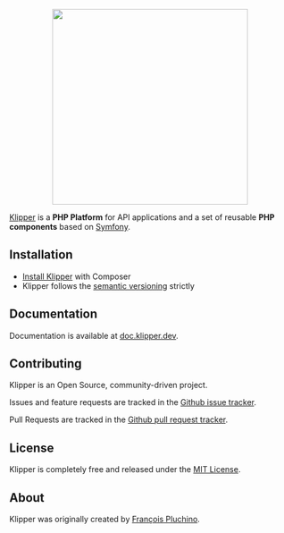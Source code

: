 <p align="center"><a href="https://klipper.dev" target="_blank">
    <img src="https://static.klipper.dev/logo.svg" width="350">
</a></p>

[Klipper][1] is a **PHP Platform** for API applications and a set of reusable
**PHP components** based on [Symfony][2].

Installation
------------

* [Install Klipper][8] with Composer
* Klipper follows the [semantic versioning][3] strictly

Documentation
-------------

Documentation is available at [doc.klipper.dev][4].

Contributing
------------

Klipper is an Open Source, community-driven project.

Issues and feature requests are tracked in the [Github issue tracker][6].

Pull Requests are tracked in the [Github pull request tracker][9].

License
-------

Klipper is completely free and released under the [MIT License][7].

About
-----

Klipper was originally created by [François Pluchino][5].

[1]: https://klipper.dev
[2]: https://symfony.com
[3]: https://semver.org
[4]: https://doc.klipper.dev
[5]: https://github.com/francoispluchino
[6]: https://github.com/klipperdev/klipper/issues
[7]: LICENSE
[8]: https://doc.klipper.dev/current/setup
[9]: https://github.com/klipperdev/klipper/pulls
